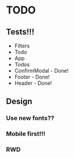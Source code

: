 # TODO

## Tests!!!

- Filters
- Todo
- App
- Todos
- ConfirmModal - Done!
- Footer - Done!
- Header - Done!

## Design

### Use new fonts??

### Mobile first!!!

### RWD
